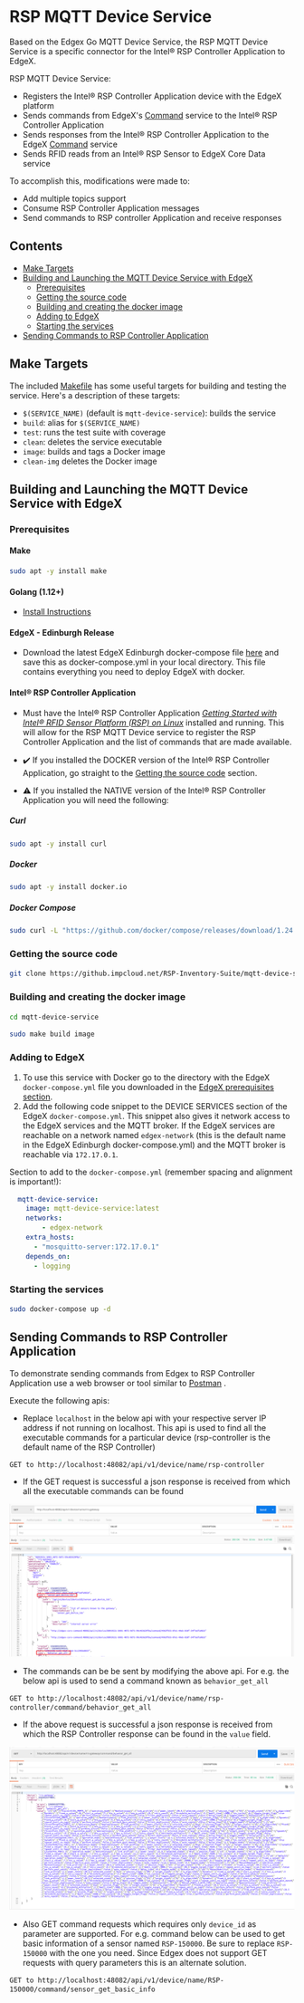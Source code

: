 
# RSP MQTT Device Service
Based on the Edgex Go MQTT Device Service, the RSP MQTT Device Service is a specific connector for the Intel® RSP Controller Application to EdgeX. 

RSP MQTT Device Service:
*   Registers the Intel® RSP Controller Application device with the EdgeX platform
*   Sends commands from EdgeX's [Command](https://docs.edgexfoundry.org/Ch-Command.html) service to the Intel® RSP Controller Application
*   Sends responses from the Intel® RSP Controller Application to the EdgeX [Command](https://docs.edgexfoundry.org/Ch-Command.html) service
*   Sends RFID reads from an Intel® RSP Sensor to EdgeX Core Data service

To accomplish this, modifications were made to:
*   Add multiple topics support
*   Consume RSP Controller Application messages 
*   Send commands to RSP controller Application and receive responses

## Contents
  * [Make Targets](#make-targets)
  * [Building and Launching the MQTT Device Service with EdgeX](#building-and-launching-the-mqtt-device-service-with-edgeX)
    + [Prerequisites](#prerequisites)
    + [Getting the source code](#getting-the-source-code)
    + [Building and creating the docker image](#building-and-creating-the-docker-image)
    + [Adding to EdgeX](#adding-to-edgeX)
    + [Starting the services](#starting-the-services)
  * [Sending Commands to RSP Controller Application](#sending-commands-to-rsp-controller-application)

## Make Targets
The included [Makefile](Makefile) has some useful targets for building and 
testing the service. Here's a description of these targets:

- `$(SERVICE_NAME)` (default is `mqtt-device-service`): builds the service 
- `build`: alias for `$(SERVICE_NAME)` 
- `test`: runs the test suite with coverage 
- `clean`: deletes the service executable
- `image`: builds and tags a Docker image
- `clean-img` deletes the Docker image

## Building and Launching the MQTT Device Service with EdgeX

### Prerequisites
#### Make
```bash
sudo apt -y install make
```

#### Golang (1.12+)
*   [Install Instructions](https://golang.org/doc/install)

#### EdgeX - Edinburgh Release
*   Download the latest EdgeX Edinburgh docker-compose file [here](https://raw.githubusercontent.com/edgexfoundry/developer-scripts/master/releases/edinburgh/compose-files/docker-compose-edinburgh-no-secty-1.0.1.yml) and save this as docker-compose.yml in your local directory. This file contains everything you need to deploy EdgeX with docker.

#### Intel® RSP Controller Application
*   Must have the Intel® RSP Controller Application [*Getting Started with Intel® RFID Sensor Platform (RSP) on Linux*](https://software.intel.com/en-us/getting-started-with-intel-rfid-sensor-platform-on-linux) installed and running.  This will allow for the RSP MQTT Device service to register the RSP Controller Application and the list of commands that are made available.

*   :heavy_check_mark: If you installed the DOCKER version of the Intel® RSP Controller Application, go straight to the [Getting the source code](#getting-the-source-code) section.

*   :warning: If you installed the NATIVE version of the Intel® RSP Controller Application you will need the following:

##### Curl 
```bash
sudo apt -y install curl
```

##### Docker
```bash
sudo apt -y install docker.io
```

##### Docker Compose
```bash
sudo curl -L "https://github.com/docker/compose/releases/download/1.24.0/docker-compose-$(uname -s)-$(uname -m)" -o /usr/local/bin/docker-compose && sudo chmod a+x /usr/local/bin/docker-compose
```

### Getting the source code
```bash
git clone https://github.impcloud.net/RSP-Inventory-Suite/mqtt-device-service.git
```

### Building and creating the docker image
```bash
cd mqtt-device-service
```

```bash
sudo make build image 
```

### Adding to EdgeX
1. To use this service with Docker go to the directory with the EdgeX `docker-compose.yml` file you downloaded in the [EdgeX prerequisites section](#EdgeX). 
2. Add the following code snippet to the DEVICE SERVICES section of the EdgeX `docker-compose.yml`.  This snippet also gives it network access to the EdgeX services and the MQTT broker. If the EdgeX services are reachable on a network named `edgex-network` (this is the default name in the EdgeX Edinburgh docker-compose.yml) and the MQTT broker is reachable via `172.17.0.1`. 

Section to add to the `docker-compose.yml` (remember spacing and alignment is important!):

```yaml
  mqtt-device-service:
    image: mqtt-device-service:latest
    networks:
        - edgex-network 
    extra_hosts:
      - "mosquitto-server:172.17.0.1"
    depends_on:
      - logging
```

### Starting the services
```bash
sudo docker-compose up -d
```


## Sending Commands to RSP Controller Application
To demonstrate sending commands from Edgex to RSP Controller Application use a web browser or tool similar to [Postman](https://www.getpostman.com/) .
 
Execute the following apis:

- Replace `localhost` in the below api with your respective server IP address if not running on localhost. This api is
used to find all the executable commands for a particular device (rsp-controller is the default name of the RSP Controller)
```
GET to http://localhost:48082/api/v1/device/name/rsp-controller
```
- If the GET request is successful a json response is received from which all the executable commands can be found

![GET device](docs/Command_list.png)

- The commands can be be sent by modifying the above api. For e.g. the below api is used to send a command known as
`behavior_get_all` 
```
GET to http://localhost:48082/api/v1/device/name/rsp-controller/command/behavior_get_all
```

- If the above request is successful a json response is received from which the RSP Controller response can be found in the
`value` field.

![GET command](docs/Response.png)

- Also GET command requests which requires only `device_id` as parameter are supported. For e.g. command below can be used 
to get basic information of a sensor named `RSP-150000`. Be sure to replace `RSP-150000` with the one you need.
Since Edgex does not support GET requests with query parameters this is an alternate solution.
```
GET to http://localhost:48082/api/v1/device/name/RSP-150000/command/sensor_get_basic_info
```

  
